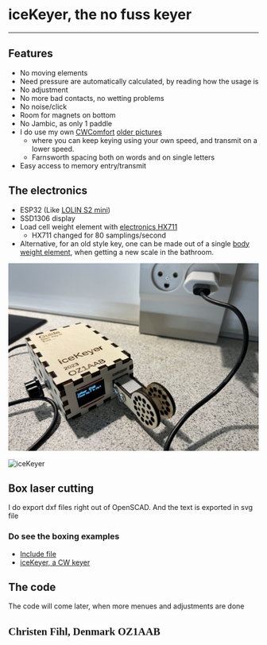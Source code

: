 # iceKeyer, the no fuss keyer

---

## Features
- No moving elements
- Need pressure are automatically calculated, by reading how the usage is
- No adjustment
- No more bad contacts, no wetting problems
- No noise/click
- Room for magnets on bottom
- No Jambic, as only 1 paddle
- I do use my own [CWComfort](https://www.fihl.net/cw/) [older pictures](https://www.fihl.net/CWComfort/) 
  - where you can keep keying using your own speed, and transmit on a lower speed. 
  - Farnsworth spacing both on words and on single letters
- Easy access to memory entry/transmit

## The electronics
- ESP32 (Like [LOLIN S2 mini](https://www.aliexpress.com/item/1005004912486444.html))
- SSD1306 display
- Load cell weight element with [electronics HX711](https://www.aliexpress.com/item/1005005990833147.html) 
  - HX711 changed for 80 samplings/second
- Alternative, for an old style key, one can be made out of a single [body weight element](https://www.aliexpress.com/item/1005003760719720.html), when getting a new scale in the bathroom.

![iceKeyer](picts/iceKeyer1.jpeg "iceKeyer boxing")

![iceKeyer](picts/iceKeyer2.jpeg "iceKeyer menu example")

## Box laser cutting
I do export dxf files right out of OpenSCAD. 
And the text is exported in svg file 

### Do see the boxing examples
- [Include file](https://github.com/Fihl/LaserCutter2D/blob/main/Src/LaserCutter2D.scad)
- [iceKeyer, a CW keyer](https://github.com/Fihl/LaserCutter2D/tree/main/Src/iceKeyer/)

## The code
The code will come later, when more menues and adjustments are done 

## <font face="Monotype Corsiva">Christen Fihl, Denmark  OZ1AAB</font>
